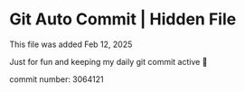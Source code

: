 # Git Auto Commit | Hidden File

This file was added Feb 12, 2025

Just for fun and keeping my daily git commit active 🤪

commit number: 3064121
